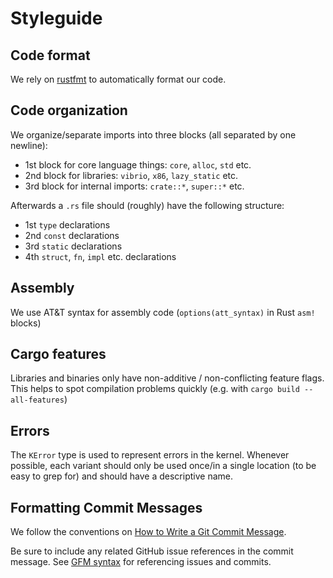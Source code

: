 # Styleguide

## Code format

We rely on [rustfmt](https://github.com/rust-lang/rustfmt) to automatically format our code.

## Code organization

We organize/separate imports into three blocks (all separated by one newline):

- 1st block for core language things: `core`, `alloc`, `std` etc.
- 2nd block for libraries: `vibrio`, `x86`, `lazy_static` etc.
- 3rd block for internal imports: `crate::*`, `super::*` etc.

Afterwards a `.rs` file should (roughly) have the following structure:

- 1st `type` declarations
- 2nd `const` declarations
- 3rd `static` declarations
- 4th `struct`, `fn`, `impl` etc. declarations

## Assembly

We use AT&T syntax for assembly code (`options(att_syntax)` in Rust `asm!`
blocks)

## Cargo features

Libraries and binaries only have non-additive / non-conflicting feature flags.
This helps to spot compilation problems quickly (e.g. with `cargo build
--all-features`)

## Errors

The `KError` type is used to represent errors in the kernel. Whenever possible,
each variant should only be used once/in a single location (to be easy to grep
for) and should have a descriptive name.

## Formatting Commit Messages

We follow the conventions on [How to Write a Git Commit
Message](http://chris.beams.io/posts/git-commit/).

Be sure to include any related GitHub issue references in the commit message.
See [GFM
syntax](https://guides.github.com/features/mastering-markdown/#GitHub-flavored-markdown)
for referencing issues and commits.
